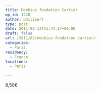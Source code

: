 ```yaml
---
title: Moebius fondation Cartier
wp_id: 1220
author: philibert
type: post
date: 2011-02-13T11:44:17+00:00
draft: false
url: /2011/02/moebius-fondation-cartier/
categories:
  - Paris
residency:
  - France
locations:
  - Paris

---
```

8,50€

[<img src="/uploads/2011/02/20110213-124349.jpg" alt="" class="alignnone size-full" />][1]

 [1]: /uploads/2011/02/20110213-124349.jpg